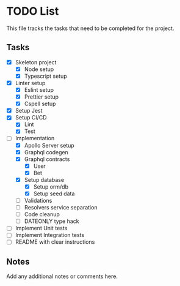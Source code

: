 # TODO List

This file tracks the tasks that need to be completed for the project.

## Tasks

- [x] Skeleton project
  - [x] Node setup
  - [x] Typescript setup
- [x] Linter setup
  - [x] Eslint setup
  - [x] Prettier setup
  - [x] Cspell setup
- [x] Setup Jest
- [x] Setup CI/CD
  - [x] Lint
  - [x] Test
- [ ] Implementation
  - [x] Apollo Server setup
  - [x] Graphql codegen
  - [x] Graphql contracts
    - [x] User
    - [x] Bet
  - [x] Setup database
    - [x] Setup orm/db
    - [x] Setup seed data
  - [ ] Validations
  - [ ] Resolvers service separation
  - [ ] Code cleanup
  - [ ] DATEONLY type hack
- [ ] Implement Unit tests
- [ ] Implement Integration tests
- [ ] README with clear instructions

## Notes

Add any additional notes or comments here.

